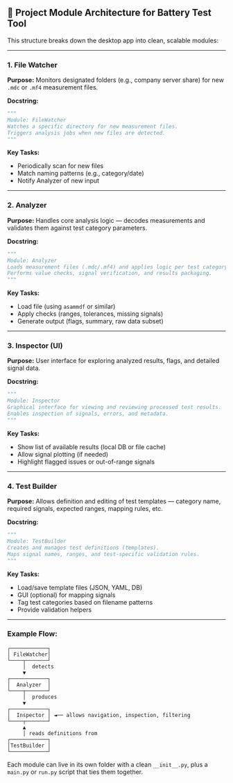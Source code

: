 ## 📁 Project Module Architecture for Battery Test Tool

This structure breaks down the desktop app into clean, scalable modules:

---

### 1. **File Watcher**

**Purpose:** Monitors designated folders (e.g., company server share) for new `.mdc` or `.mf4` measurement files.

**Docstring:**

```python
"""
Module: FileWatcher
Watches a specific directory for new measurement files.
Triggers analysis jobs when new files are detected.
"""
```

**Key Tasks:**

* Periodically scan for new files
* Match naming patterns (e.g., category/date)
* Notify Analyzer of new input

---

### 2. **Analyzer**

**Purpose:** Handles core analysis logic — decodes measurements and validates them against test category parameters.

**Docstring:**

```python
"""
Module: Analyzer
Loads measurement files (.mdc/.mf4) and applies logic per test category.
Performs value checks, signal verification, and results packaging.
"""
```

**Key Tasks:**

* Load file (using `asammdf` or similar)
* Apply checks (ranges, tolerances, missing signals)
* Generate output (flags, summary, raw data subset)

---

### 3. **Inspector** (UI)

**Purpose:** User interface for exploring analyzed results, flags, and detailed signal data.

**Docstring:**

```python
"""
Module: Inspector
Graphical interface for viewing and reviewing processed test results.
Enables inspection of signals, errors, and metadata.
"""
```

**Key Tasks:**

* Show list of available results (local DB or file cache)
* Allow signal plotting (if needed)
* Highlight flagged issues or out-of-range signals

---

### 4. **Test Builder**

**Purpose:** Allows definition and editing of test templates — category name, required signals, expected ranges, mapping rules, etc.

**Docstring:**

```python
"""
Module: TestBuilder
Creates and manages test definitions (templates).
Maps signal names, ranges, and test-specific validation rules.
"""
```

**Key Tasks:**

* Load/save template files (JSON, YAML, DB)
* GUI (optional) for mapping signals
* Tag test categories based on filename patterns
* Provide validation helpers

---

### Example Flow:

```
┌────────────┐
│ FileWatcher│
└────┬───────┘
     │  detects
     ▼
┌────────────┐
│  Analyzer  │
└────┬───────┘
     │  produces
     ▼
┌────────────┐
│  Inspector │ ◄── allows navigation, inspection, filtering
└────┬───────┘
     ▲
     │ reads definitions from
┌────────────┐
│TestBuilder │
└────────────┘
```

Each module can live in its own folder with a clean `__init__.py`, plus a `main.py` or `run.py` script that ties them together.
